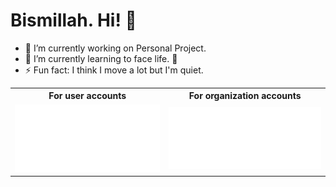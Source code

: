 # Bismillah. Hi! 👋

- 🔭 I’m currently working on Personal Project.
- 🌱 I’m currently learning to face life. 🤣
- ⚡ Fun fact: I think I move a lot but I'm quiet.

<table>
  <tr>
    <th align="center">For user accounts</th>
    <th align="center">For organization accounts</th>
  </tr>
  <tr>
      <td align="center">
        <img alt="" width="400" src="https://github.com/lowlighter/metrics/blob/examples/metrics.classic.svg" alt=""></img>
      </td>
      <td align="center">
        <img alt="" width="400" src="https://github.com/lowlighter/metrics/blob/examples/metrics.organization.svg" alt=""></img>
      </td>
  </tr>
</table>
